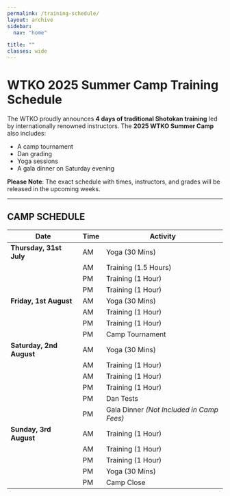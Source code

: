 ```yaml
---
permalink: /training-schedule/
layout: archive
sidebar:
  nav: "home"

title: ""
classes: wide
---
```

# WTKO 2025 Summer Camp Training Schedule

The WTKO proudly announces **4 days of traditional Shotokan training** led by internationally renowned instructors. The **2025 WTKO Summer Camp** also includes:

- A camp tournament  
- Dan grading  
- Yoga sessions  
- A gala dinner on Saturday evening  

**Please Note**: The exact schedule with times, instructors, and grades will be released in the upcoming weeks.

---

## CAMP SCHEDULE

| **Date**           | **Time** | **Activity**                  |
|---------------------|----------|-------------------------------|
| **Thursday, 31st July** | AM       | Yoga (30 Mins)               |
|                     | AM       | Training (1.5 Hours)          |
|                     | PM       | Training (1 Hour)             |
|                     | PM       | Training (1 Hour)             |
| **Friday, 1st August**  | AM       | Yoga (30 Mins)               |
|                     | AM       | Training (1 Hour)             |
|                     | PM       | Training (1 Hour)             |
|                     | PM       | Camp Tournament               |
| **Saturday, 2nd August**| AM       | Yoga (30 Mins)               |
|                     | AM       | Training (1 Hour)             |
|                     | AM       | Training (1 Hour)             |
|                     | PM       | Training (1 Hour)             |
|                     | PM       | Dan Tests                     |
|                     | PM       | Gala Dinner *(Not Included in Camp Fees)* |
| **Sunday, 3rd August**  | AM       | Training (1 Hour)             |
|                     | AM       | Training (1 Hour)             |
|                     | PM       | Training (1 Hour)             |
|                     | PM       | Yoga (30 Mins)                |
|                     | PM       | Camp Close                    |